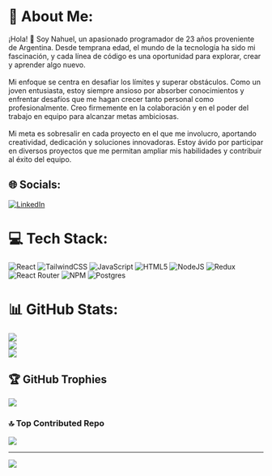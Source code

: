 # 💫 About Me:
¡Hola! 👋 Soy Nahuel, un apasionado programador de 23 años proveniente de Argentina. Desde temprana edad, el mundo de la tecnología ha sido mi fascinación, y cada línea de código es una oportunidad para explorar, crear y aprender algo nuevo.<br><br>Mi enfoque se centra en desafiar los límites y superar obstáculos. Como un joven entusiasta, estoy siempre ansioso por absorber conocimientos y enfrentar desafíos que me hagan crecer tanto personal como profesionalmente. Creo firmemente en la colaboración y en el poder del trabajo en equipo para alcanzar metas ambiciosas.<br><br>Mi meta es sobresalir en cada proyecto en el que me involucro, aportando creatividad, dedicación y soluciones innovadoras. Estoy ávido por participar en diversos proyectos que me permitan ampliar mis habilidades y contribuir al éxito del equipo.


## 🌐 Socials:
[![LinkedIn](https://img.shields.io/badge/LinkedIn-%230077B5.svg?logo=linkedin&logoColor=white)](https://linkedin.com/in/nahuel-medina-033657215) 

# 💻 Tech Stack:
![React](https://img.shields.io/badge/react-%2320232a.svg?style=for-the-badge&logo=react&logoColor=%2361DAFB) ![TailwindCSS](https://img.shields.io/badge/tailwindcss-%2338B2AC.svg?style=for-the-badge&logo=tailwind-css&logoColor=white) ![JavaScript](https://img.shields.io/badge/javascript-%23323330.svg?style=for-the-badge&logo=javascript&logoColor=%23F7DF1E) ![HTML5](https://img.shields.io/badge/html5-%23E34F26.svg?style=for-the-badge&logo=html5&logoColor=white) ![NodeJS](https://img.shields.io/badge/node.js-6DA55F?style=for-the-badge&logo=node.js&logoColor=white) ![Redux](https://img.shields.io/badge/redux-%23593d88.svg?style=for-the-badge&logo=redux&logoColor=white) ![React Router](https://img.shields.io/badge/React_Router-CA4245?style=for-the-badge&logo=react-router&logoColor=white) ![NPM](https://img.shields.io/badge/NPM-%23CB3837.svg?style=for-the-badge&logo=npm&logoColor=white) ![Postgres](https://img.shields.io/badge/postgres-%23316192.svg?style=for-the-badge&logo=postgresql&logoColor=white)
# 📊 GitHub Stats:
![](https://github-readme-stats.vercel.app/api?username=NahuelMedina&theme=monokai&hide_border=false&include_all_commits=false&count_private=false)<br/>
![](https://github-readme-streak-stats.herokuapp.com/?user=NahuelMedina&theme=monokai&hide_border=false)<br/>
![](https://github-readme-stats.vercel.app/api/top-langs/?username=NahuelMedina&theme=monokai&hide_border=false&include_all_commits=false&count_private=false&layout=compact)

## 🏆 GitHub Trophies
![](https://github-profile-trophy.vercel.app/?username=NahuelMedina&theme=monokai&no-frame=false&no-bg=true&margin-w=4)

### 🔝 Top Contributed Repo
![](https://github-contributor-stats.vercel.app/api?username=NahuelMedina&limit=5&theme=monokai&combine_all_yearly_contributions=true)

---
[![](https://visitcount.itsvg.in/api?id=NahuelMedina&icon=2&color=4)](https://visitcount.itsvg.in)

<!-- Proudly created with GPRM ( https://gprm.itsvg.in ) -->
